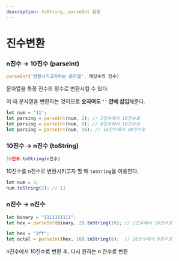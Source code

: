 ```yaml
---
description: toString, parseInt 활용
---
```


# 진수변환

### n진수 → 10진수 (parseInt)

```javascript
parseInt('변환시키고자하는 문자열', 해당수의 진수)
```

문자열을 특정 진수의 정수로 변환시킬 수 있다.

이 때 문자열을 변환하는 것이므로 **숫자여도 `''` 안에 삽입**해준다.

```javascript
let num = '11';
let parsing = parseInt(num, 2); // 2진수에서 10진수로
let parsing = parseInt(num, 8); // 8진수에서 10진수로
let parsing = parseInt(num, 16); // 16진수에서 10진수로
```



### 10진수 → n진수 (toString)

```javascript
10진수.toString(n진수)
```

10진수를 n진수로 변환시키고자 할 때 `toString`을 이용한다.

```javascript
let num = 3;
num.toString(2); // 11
```



### n진수 → n진수

```javascript
let binary = "1111111111";
let hex = parseInt(binary, 2).toString(16);	// 2진수에서 16진수로

let hex = "3ff";
let octal = parseInt(hex, 16).toString(8);	// 16진수에서 8진수로
```

n진수에서 10진수로 변환 후, 다시 원하는 n 진수로 변환
